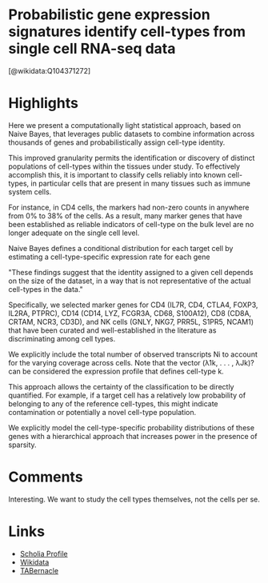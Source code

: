 
Probabilistic gene expression signatures identify cell-types from single cell RNA-seq data
==========================================================================================
  
  [@wikidata:Q104371272]  

# Highlights

Here we present a computationally light statistical approach, based on Naive Bayes, that leverages public datasets to combine information across thousands of genes and probabilistically assign cell-type identity.

This improved granularity permits the identification or discovery of distinct populations of cell-types within the tissues under study. To effectively accomplish this, it is important to classify cells reliably into known cell-types, in particular cells that are present in many tissues such as immune system cells.

For instance, in CD4 cells, the markers had non-zero counts in anywhere from 0% to 38% of the cells. As a result, many marker genes that have been established as reliable indicators of cell-type on the bulk level are no longer adequate on the single cell level.

Naive Bayes defines a conditional distribution for each target cell by estimating a cell-type-specific expression rate for each gene

"These findings suggest that the identity assigned to a given cell depends on the size of the dataset, in a way that is not representative of the actual cell-types in the data."

Specifically, we selected marker genes for CD4 (IL7R, CD4, CTLA4, FOXP3, IL2RA, PTPRC), CD14 (CD14, LYZ, FCGR3A, CD68, S100A12), CD8 (CD8A, CRTAM, NCR3, CD3D), and NK cells (GNLY, NKG7, PRR5L, S1PR5, NCAM1) that have been curated and well-established in the literature as discriminating among cell types. 

We explicitly include the total number of observed transcripts Ni to account for the varying coverage across cells. Note that the vector (λ1k, . . . , λJk)? can be considered the expression profile that defines cell-type k.

This approach allows the certainty of the classification to be directly quantified. For example, if a target cell has a relatively low probability of belonging to any of the reference cell-types, this might indicate contamination or potentially a novel cell-type population.

We explicitly model the cell-type-specific probability distributions of these genes with a hierarchical approach that increases power in the presence of sparsity.

# Comments

Interesting. We want to study the cell types themselves, not the cells per se. 

# Links
  
 * [Scholia Profile](https://scholia.toolforge.org/work/Q104371272)  
 * [Wikidata](https://www.wikidata.org/wiki/Q104371272)  
 * [TABernacle](https://tabernacle.toolforge.org/?#/tab/manual/Q104371272/P921%3BP4510)  
